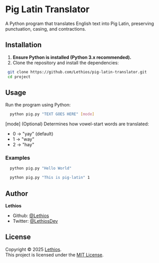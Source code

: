 # Pig Latin Translator

A Python program that translates English text into Pig Latin, preserving punctuation, casing, and contractions.

## Installation
1. **Ensure Python is installed (Python 3.x recommended).**
2. Clone the repository and install the dependencies:
 ```bash
  git clone https://github.com/Lethios/pig-latin-translator.git
  cd project
```

## Usage
Run the program using Python:
```bash
  python pig.py "TEXT GOES HERE" [mode]
```
[mode] (Optional) Determines how vowel-start words are translated:
- 0 -> "yay" (default)
- 1 -> "way"
- 2 -> "hay"

### Examples
```bash
  python pig.py "Hello World"

  python pig.py "This is pig-latin" 1
```

## Author
**Lethios**
- Github: [@Lethios](https://github.com/Lethios)
- Twitter: [@LethiosDev](https://x.com/LethiosDev)

## License
Copyright © 2025 [Lethios](https://github.com/Lethios).  
This project is licensed under the [MIT License](LICENSE).
